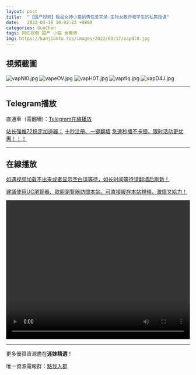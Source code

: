 ```yaml
---
layout: post
title:  "【国产视频】极品女神小猫剧情性爱实录-生物女教师和学生的私房授课"
date:   2022-03-18 10:02:22 +0800
categories: GuoChan
tags: 网红视频 国产 小猫 女教师
img: https://kanjiantu.top/images/2022/03/17/vapNl0.jpg
---
```



## 視頻截圖

![vapNl0.jpg](https://kanjiantu.top/images/2022/03/17/vapNl0.jpg)
![vapeOV.jpg](https://kanjiantu.top/images/2022/03/17/vapeOV.jpg)
![vapH0T.jpg](https://kanjiantu.top/images/2022/03/17/vapH0T.jpg)
![vapfIq.jpg](https://kanjiantu.top/images/2022/03/17/vapfIq.jpg)
![vapD4J.jpg](https://kanjiantu.top/images/2022/03/17/vapD4J.jpg)

* * *
## Telegram播放

直通車（需翻墻)：[Telegram在線播放](https://t.me/mimeijingxuan/177)

<u>站长强推72稳定加速器：</u> [十秒注册、一键翻墙](https://www.mimei.blog/skip/vpn.html)
<u>急速秒播不卡顿，限时活动更优惠！！！</u>
* * *
## 在線播放
<u>如遇视频加载不出来或者显示空白请等待，如长时间等待请翻墙后刷新！</u>

<u>建議使用UC瀏覽器、歐朋瀏覽器訪問本站，可直接緩存本站視頻，激情又給力！</u>
<center><video src="https://cdn.publer.io/uploads/videos/6246d27edb279732fb55be73/97af52d13f781f20fd4611449bc4fda8.mp4" width="100%" height="380px" controls="controls"></video></center>

* * *
更多優質資源盡在**迷妹精選**！

唯一資源電報群：[點我入群](https://t.me/mimeijingxuan)



